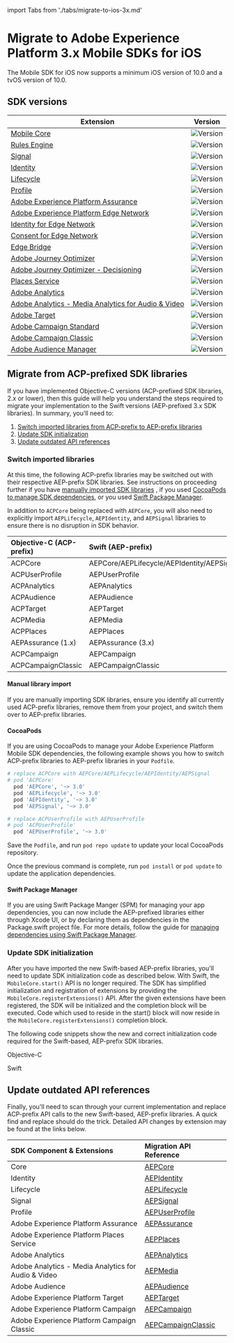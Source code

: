 import Tabs from './tabs/migrate-to-ios-3x.md'

# Migrate to Adobe Experience Platform 3.x Mobile SDKs for iOS

<InlineAlert variant="info" slots="text"/>

The Mobile SDK for iOS now supports a minimum iOS version of 10.0 and a tvOS version of 10.0.

## SDK versions

| Extension | Version |
|---|---|
| [Mobile Core](../../../home/base/mobile-core/index.md) | ![Version](https://img.shields.io/github/v/release/adobe/aepsdk-core-ios.svg?label=AEPCore&logo=apple&logoColor=white&color=orange&sort=semver&filter=3*) |
| [Rules Engine](../../../home/base/mobile-core/rules-engine/index.md) | ![Version](https://img.shields.io/github/v/release/adobe/aepsdk-rulesengine-ios.svg?label=AEPRulesEngine&logo=apple&logoColor=white&color=orange&sort=semver&filter=1*) |
| [Signal](../../../home/base/mobile-core/signal/index.md) | ![Version](https://img.shields.io/github/v/release/adobe/aepsdk-core-ios.svg?label=AEPSignal&logo=apple&logoColor=white&color=orange&sort=semver&filter=3*) |
| [Identity](../../../home/base/mobile-core/identity/index.md) | ![Version](https://img.shields.io/github/v/release/adobe/aepsdk-core-ios.svg?label=AEPIdentity&logo=apple&logoColor=white&color=orange&sort=semver&filter=3*) |
| [Lifecycle](../../../home/base/mobile-core/lifecycle/index.md) | ![Version](https://img.shields.io/github/v/release/adobe/aepsdk-core-ios.svg?label=AEPLifecycle&logo=apple&logoColor=white&color=orange&sort=semver&filter=3*) |
| [Profile](../../../home/base/profile/index.md) | ![Version](https://img.shields.io/github/v/release/adobe/aepsdk-userprofile-ios.svg?label=AEPUserProfile&logo=apple&logoColor=white&color=orange&sort=semver&filter=3*) |
| [Adobe Experience Platform Assurance](../../../home/base/assurance/index.md) | ![Version](https://img.shields.io/github/v/release/adobe/aepsdk-assurance-ios.svg?label=AEPAssurance&logo=apple&logoColor=white&color=orange&sort=semver&filter=3*) |
| [Adobe Experience Platform Edge Network](../../../edge/edge-network/index.md) | ![Version](https://img.shields.io/github/v/release/adobe/aepsdk-edge-ios.svg?label=AEPEdge&logo=apple&logoColor=white&color=orange&sort=semver&filter=1*) |
| [Identity for Edge Network](../../../edge/identity-for-edge-network/index.md) | ![Version](https://img.shields.io/github/v/release/adobe/aepsdk-edgeidentity-ios.svg?label=AEPEdgeIdentity&logo=apple&logoColor=white&color=orange&sort=semver&filter=1*) |
| [Consent for Edge Network](../../../edge/consent-for-edge-network/index.md) | ![Version](https://img.shields.io/github/v/release/adobe/aepsdk-edgeconsent-ios.svg?label=AEPEdgeConsent&logo=apple&logoColor=white&color=orange&sort=semver&filter=1*) |
| [Edge Bridge](../../../solution/adobe-analytics/migrate-to-edge-network.md) | ![Version](https://img.shields.io/github/v/release/adobe/aepsdk-edgebridge-ios.svg?label=AEPEdgeBridge&logo=apple&logoColor=white&color=orange&sort=semver&filter=1*) |
| [Adobe Journey Optimizer](../../../edge/adobe-journey-optimizer/index.md) | ![Version](https://img.shields.io/github/v/release/adobe/aepsdk-messaging-ios.svg?label=AEPMessaging&logo=apple&logoColor=white&color=orange&sort=semver&filter=1*) |
| [Adobe Journey Optimizer - Decisioning](../../../edge/adobe-journey-optimizer-decisioning/index.md) | ![Version](https://img.shields.io/github/v/release/adobe/aepsdk-optimize-ios.svg?label=AEPOptimize&logo=apple&logoColor=white&color=orange&sort=semver&filter=1*) |
| [Places Service](https://experienceleague.adobe.com/docs/places/using/home.html) | ![Version](https://img.shields.io/github/v/release/adobe/aepsdk-places-ios.svg?label=AEPPlaces&logo=apple&logoColor=white&color=orange&sort=semver&filter=3*) |
| [Adobe Analytics](../../../solution/adobe-analytics/index.md) | ![Version](https://img.shields.io/github/v/release/adobe/aepsdk-analytics-ios.svg?label=AEPAnalytics&logo=apple&logoColor=white&color=orange&sort=semver&filter=3*) |
| [Adobe Analytics - Media Analytics for Audio & Video](../../../solution/adobe-media-analytics/index.md) | ![Version](https://img.shields.io/github/v/release/adobe/aepsdk-media-ios.svg?label=AEPMedia&logo=apple&logoColor=white&color=orange&sort=semver&filter=3*) |
| [Adobe Target](../../../solution/adobe-target/index.md) | ![Version](https://img.shields.io/github/v/release/adobe/aepsdk-target-ios.svg?label=AEPTarget&logo=apple&logoColor=white&color=orange&sort=semver&filter=3*) |
| [Adobe Campaign Standard](../../../solution/adobe-campaign-standard/index.md) | ![Version](https://img.shields.io/github/v/release/adobe/aepsdk-campaign-ios.svg?label=AEPCampaign&logo=apple&logoColor=white&color=orange&sort=semver&filter=3*) |
| [Adobe Campaign Classic](../../../solution/adobe-campaign-classic/index.md) | ![Version](https://img.shields.io/github/v/release/adobe/aepsdk-campaignclassic-ios.svg?label=AEPCampaignClassic&logo=apple&logoColor=white&color=orange&sort=semver&filter=3*) |
| [Adobe Audience Manager](../../../solution/adobe-audience-manager/index.md) | ![Version](https://img.shields.io/github/v/release/adobe/aepsdk-audience-ios.svg?label=AEPAudience&logo=apple&logoColor=white&color=orange&sort=semver&filter=3*) |

## Migrate from ACP-prefixed SDK libraries

If you have implemented Objective-C versions (ACP-prefixed SDK libraries, 2.x or lower), then this guide will help you understand the steps required to migrate your implementation to the Swift versions (AEP-prefixed 3.x SDK libraries). In summary, you'll need to:

1. [Switch imported libraries from ACP-prefix to AEP-prefix libraries](#switch-imported-libraries)
2. [Update SDK initialization](#update-sdk-initialization)
3. [Update outdated API references](#update-outdated-api-references)

### Switch imported libraries

At this time, the following ACP-prefix libraries may be switched out with their respective AEP-prefix SDK libraries. See instructions on proceeding further if you have [manually imported SDK libraries](#manual-library-import) , if you used [CocoaPods to manage SDK dependencies](#cocoapods), or you used [Swift Package Manager](#swift-package-manager).

<InlineAlert variant="warning" slots="text"/>

In addition to `ACPCore` being replaced with `AEPCore`, you will also need to explicitly import `AEPLifecycle`, `AEPIdentity`, and `AEPSignal` libraries to ensure there is no disruption in SDK behavior.

| Objective-C (ACP-prefix) | Swift (AEP-prefix) |
| :----------------------- | :----------------- |
| ACPCore | AEPCore/AEPLifecycle/AEPIdentity/AEPSignal |
| ACPUserProfile | AEPUserProfile |
| ACPAnalytics | AEPAnalytics |
| ACPAudience | AEPAudience |
| ACPTarget | AEPTarget |
| ACPMedia | AEPMedia |
| ACPPlaces | AEPPlaces |
| AEPAssurance (1.x) | AEPAssurance (3.x) |
| ACPCampaign | AEPCampaign |
| ACPCampaignClassic | AEPCampaignClassic |

#### Manual library import

If you are manually importing SDK libraries, ensure you identify all currently used ACP-prefix libraries, remove them from your project, and switch them over to AEP-prefix libraries.

#### CocoaPods

If you are using CocoaPods to manage your Adobe Experience Platform Mobile SDK dependencies, the following example shows you how to switch ACP-prefix libraries to AEP-prefix libraries in your `Podfile`.

```ruby
# replace ACPCore with AEPCore/AEPLifecycle/AEPIdentity/AEPSignal
# pod 'ACPCore'
  pod 'AEPCore', '~> 3.0'
  pod 'AEPLifecycle', '~> 3.0'
  pod 'AEPIdentity', '~> 3.0'
  pod 'AEPSignal', '~> 3.0'

# replace ACPUserProfile with AEPUserProfile
# pod 'ACPUserProfile'
  pod 'AEPUserProfile', '~> 3.0'
```

Save the `Podfile`, and run `pod repo update` to update your local CocoaPods repository.

Once the previous command is complete, run `pod install` or `pod update` to update the application dependencies.

#### Swift Package Manager

If you are using Swift Package Manger (SPM) for managing your app dependencies, you can now include the AEP-prefixed libraries either through Xcode UI, or by declaring them as dependencies in the Package.swift project file. For more details, follow the guide for [managing dependencies using Swift Package Manager](../../manage-spm-dependencies.md).

### Update SDK initialization

After you have imported the new Swift-based AEP-prefix libraries, you'll need to update SDK initialization code as described below. With Swift, the `MobileCore.start()` API is no longer required. The SDK has simplified initialization and registration of extensions by providing the `MobileCore.registerExtensions()` API. After the given extensions have been registered, the SDK will be initialized and the completion block will be executed. Code which used to reside in the start() block will now reside in the `MobileCore.registerExtensions()` completion block.

The following code snippets show the new and correct initialization code required for the Swift-based, AEP-prefix SDK libraries.

<TabsBlock orientation="horizontal" slots="heading, content" repeat="2"/>

Objective-C

<Tabs query="platform=obj-c"/>

Swift

<Tabs query="platform=swift"/>

## Update outdated API references

Finally, you'll need to scan through your current implementation and replace ACP-prefix API calls to the new Swift-based, AEP-prefix libraries. A quick find and replace should do the trick. Detailed API changes by extension may be found at the links below.

| SDK Component & Extensions | Migration API Reference |
| :--- | :--- |
| Core | [AEPCore](https://developer.adobe.com/client-sdks/previous-versions/documentation/mobile-core/migration) |
| Identity | [AEPIdentity](https://developer.adobe.com/client-sdks/previous-versions/documentation/mobile-core/identity/migration) |
| Lifecycle | [AEPLifecycle](https://developer.adobe.com/client-sdks/previous-versions/documentation/mobile-core/lifecycle/migration) |
| Signal | [AEPSignal](https://developer.adobe.com/client-sdks/previous-versions/documentation/mobile-core/signal/migration) |
| Profile | [AEPUserProfile](https://developer.adobe.com/client-sdks/previous-versions/documentation/profile/migration) |
| Adobe Experience Platform Assurance | [AEPAssurance](https://developer.adobe.com/client-sdks/previous-versions/documentation/platform-assurance-sdk/migration) |
| Adobe Experience Platform Places Service | [AEPPlaces](https://developer.adobe.com/client-sdks/previous-versions/documentation/places/migration) |
| Adobe Analytics | [AEPAnalytics](https://developer.adobe.com/client-sdks/previous-versions/documentation/adobe-analytics/migration) |
| Adobe Analytics - Media Analytics for Audio & Video | [AEPMedia](https://developer.adobe.com/client-sdks/previous-versions/documentation/adobe-media-analytics/migration) |
| Adobe Audience | [AEPAudience](https://developer.adobe.com/client-sdks/previous-versions/documentation/adobe-audience-manager/migration) |
| Adobe Experience Platform Target | [AEPTarget](https://developer.adobe.com/client-sdks/previous-versions/documentation/adobe-target/migration) |
| Adobe Experience Platform Campaign | [AEPCampaign](https://developer.adobe.com/client-sdks/previous-versions/documentation/adobe-campaign-standard/migration) |
| Adobe Experience Platform Campaign Classic | [AEPCampaignClassic](https://developer.adobe.com/client-sdks/previous-versions/documentation/adobe-campaign-classic/migration) |
